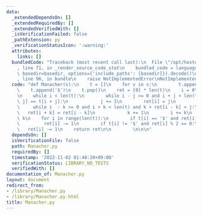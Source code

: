 ```yaml
---
data:
  _extendedDependsOn: []
  _extendedRequiredBy: []
  _extendedVerifiedWith: []
  _isVerificationFailed: false
  _pathExtension: py
  _verificationStatusIcon: ':warning:'
  attributes:
    links: []
  bundledCode: "Traceback (most recent call last):\n  File \"/opt/hostedtoolcache/Python/3.10.8/x64/lib/python3.10/site-packages/onlinejudge_verify/documentation/build.py\"\
    , line 71, in _render_source_code_stat\n    bundled_code = language.bundle(stat.path,\
    \ basedir=basedir, options={'include_paths': [basedir]}).decode()\n  File \"/opt/hostedtoolcache/Python/3.10.8/x64/lib/python3.10/site-packages/onlinejudge_verify/languages/python.py\"\
    , line 96, in bundle\n    raise NotImplementedError\nNotImplementedError\n"
  code: "def Manacher(s):\n    t = []\n    for v in s:\n        t.append(v)\n    \
    \    t.append('$')\n    t.pop()\n    ret = [0] * len(t)\n    i = 0\n    j = 0\n\
    \n    while i < len(t):\n        while i - j >= 0 and i + j < len(t) and t[i -\
    \ j] == t[i + j]:\n            j += 1\n        ret[i] = j\n        k = 1\n   \
    \     while i  - k >= 0 and i + k < len(t) and k + ret[i - k] < j:\n         \
    \   ret[i + k] = ret[i - k]\n            k += 1\n        i += k\n        j -=\
    \ k\n    for i in range(len(t)):\n        if t[i] == '$' and ret[i] % 2:\n   \
    \         ret[i] -= 1\n        if t[i] != '$' and ret[i] % 2 == 0:\n         \
    \   ret[i] -= 1\n    return ret\n\n        \n\n\n"
  dependsOn: []
  isVerificationFile: false
  path: Manacher.py
  requiredBy: []
  timestamp: '2022-11-02 01:48:20+09:00'
  verificationStatus: LIBRARY_NO_TESTS
  verifiedWith: []
documentation_of: Manacher.py
layout: document
redirect_from:
- /library/Manacher.py
- /library/Manacher.py.html
title: Manacher.py
---
```

